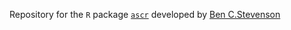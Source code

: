 Repository for the `R` package [`ascr`](https://github.com/b-steve/ascr) developed by [Ben C.Stevenson](ben.stevenson@auckland.ac.nz)